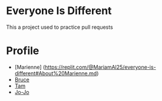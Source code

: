 # Everyone Is Different
This a project used to practice pull requests

# Profile

- [Marienne] (https://replit.com/@MariamAl25/everyone-is-different#About%20Marienne.md)
- [Bruce](https://github.com/l2lam/everyone-is-different/blob/main/About%20Bruce.md)
- [Tam](https://replit.com/@BrAdLyHaRpEr/everyone-is-different#About%20Tam.md)
- [Jo-Jo](https://github.com/l2lam/everyone-is-different/blob/main/About%20Josif%20Jostar.md)
